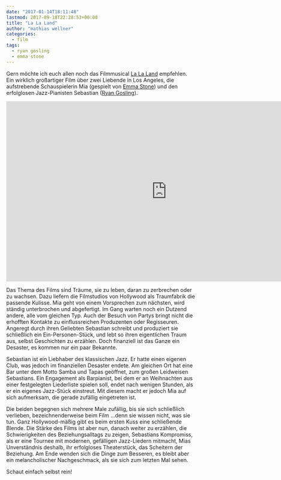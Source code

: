 ```yaml
---
date: "2017-01-14T18:11:48"
lastmod: 2017-09-18T22:28:53+00:00
title: "La La Land"
author: "mathias wellner"
categories:
  - film
tags:
  - ryan gosling
  - emma stone
---
```

Gern möchte ich euch allen noch das Filmmusical [La La Land][1]
empfehlen. Ein wirklich großartiger Film über zwei Liebende in Los Angeles, die aufstrebende Schauspielerin 
Mia (gespielt von [Emma Stone][2]) und den erfolglosen Jazz-Pianisten Sebastian ([Ryan Gosling][3]). 

<!--more-->

<iframe src="https://www.youtube-nocookie.com/embed/2Amyioxaii4?rel=0" allowfullscreen="" width="853" height="480" frameborder="0"></iframe>

Das Thema des Films sind Träume, sie zu leben, daran zu zerbrechen oder zu wachsen. Dazu liefern die Filmstudios von Hollywood als Traumfabrik die passende Kulisse. Mia geht von einem Vorsprechen zum nächsten, wird ständig unterbrochen und abgefertigt. Im Gang warten noch ein Dutzend andere, alle vom gleichen Typ. Auch der Besuch von Partys bringt nicht die erhofften Kontakte zu einflussreichen Produzenten oder Regisseuren. Angeregt durch ihren Geliebten Sebastian schreibt und produziert sie schließlich ein Ein-Personen-Stück, und lebt so ihren eigentlichen Traum aus, selbst Geschichten zu erzählen. Doch finanziell ist das Ganze ein Desaster, es kommen nur ein paar Bekannte.

Sebastian ist ein Liebhaber des klassischen Jazz. Er hatte einen eigenen Club, was jedoch im finanziellen Desaster endete. Am gleichen Ort hat eine Bar unter dem Motto Samba und Tapas geöffnet, zum großen Leidweisen Sebastians. Ein Engagement als Barpianist, bei dem er an Weihnachten aus einer festgelegten Liederliste spielen soll, endet nach wenigen Stunden, als er ein eigenes Jazz-Stück einstreut. Mit diesem macht er jedoch Mia auf sich aufmerksam, die gerade zufällig eingetreten ist.

Die beiden begegnen sich mehrere Male zufällig, bis sie sich schließlich verlieben, bezeichnenderweise beim Film …denn sie wissen nicht, was sie tun. Ganz Hollywood-mäßig gibt es beim ersten Kuss eine schließende Blende. Die Stärke des Films ist aber nun, danach weiter zu erzählen, die Schwierigkeiten des Beziehungsalltags zu zeigen, Sebastians Kompromiss, als er eine Tournee mit modernen, gefälligen Jazz-Liedern mitmacht, Mias Unverständnis deshalb, ihr erfolgloses Theaterstück, das Scheitern der Beziehung. Am Ende wenden sich die Dinge zum Besseren, es bleibt aber ein melancholischer Nachgeschmack, als sie sich zum letzten Mal sehen.

Schaut einfach selbst rein!

[1]: https://de.wikipedia.org/wiki/La_La_Land_(Film)
[2]: https://de.wikipedia.org/wiki/Emma_Stone
[3]: https://de.wikipedia.org/wiki/Ryan_Gosling